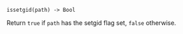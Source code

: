 ```
issetgid(path) -> Bool
```

Return `true` if `path` has the setgid flag set, `false` otherwise.
